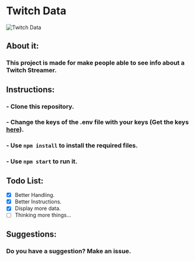 # **Twitch Data**
![Twitch Data](https://thejaviertc.github.io/portfolio-javiertc/static/media/twitch_data.456d10d3.jpg)

## **About it:**
### **This project is made for make people able to see info about a Twitch Streamer.**

## **Instructions:**
### **- Clone this repository.**
### **- Change the keys of the .env file with your keys (Get the keys [here](https://dev.twitch.tv/)).**
### **- Use `npm install` to install the required files.**
### **- Use `npm start` to run it.**

## **Todo List:**
- [x] Better Handling.
- [x] Better Instructions.
- [x] Display more data.
- [ ] Thinking more things...

## **Suggestions:**
### **Do you have a suggestion? Make an issue.**
